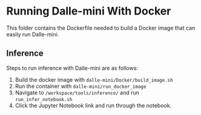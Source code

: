 # Running Dalle-mini With Docker

This folder contains the Dockerfile needed to build a Docker image that can easily run Dalle-mini.

## Inference

Steps to run inference with Dalle-mini are as follows:

1. Build the docker image with ```dalle-mini/Docker/build_image.sh```
2. Run the container with ```dalle-mini/run_docker_image```
3. Navigate to ```/workspace/tools/inference/``` and run ```run_infer_notebook.sh```
4. Click the Jupyter Notebook link and run through the notebook.
